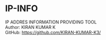 # IP-INFO</br>
IP ADDRES INFORMATION PROVIDING TOOL</br>
Author: KIRAN KUMAR K</br>
GitHub: https://github.com/KIRAN-KUMAR-K3/
